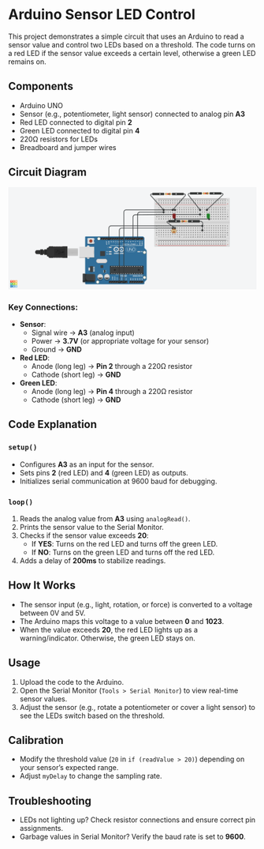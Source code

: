 # Arduino Sensor LED Control

This project demonstrates a simple circuit that uses an Arduino to read a sensor value and control two LEDs based on a threshold. The code turns on a red LED if the sensor value exceeds a certain level, otherwise a green LED remains on.

## Components
- Arduino UNO
- Sensor (e.g., potentiometer, light sensor) connected to analog pin **A3**
- Red LED connected to digital pin **2**
- Green LED connected to digital pin **4**
- 220Ω resistors for LEDs
- Breadboard and jumper wires

## Circuit Diagram
![Circuit Diagram](https://github.com/emon4075/Arduino-UNO-R3/blob/master/Arduino%20-%2025%20-%20Understanding%20Photoresistors%20and%20Photo%20Detectors/Arduino%20-%2025%20-%20Understanding%20Photoresistors%20and%20Photo%20Detectors.png)

### Key Connections:
- **Sensor**:  
  - Signal wire → **A3** (analog input)  
  - Power → **3.7V** (or appropriate voltage for your sensor)  
  - Ground → **GND**  
- **Red LED**:  
  - Anode (long leg) → **Pin 2** through a 220Ω resistor  
  - Cathode (short leg) → **GND**  
- **Green LED**:  
  - Anode (long leg) → **Pin 4** through a 220Ω resistor  
  - Cathode (short leg) → **GND**  

## Code Explanation
### `setup()`
- Configures **A3** as an input for the sensor.
- Sets pins **2** (red LED) and **4** (green LED) as outputs.
- Initializes serial communication at 9600 baud for debugging.

### `loop()`
1. Reads the analog value from **A3** using `analogRead()`.
2. Prints the sensor value to the Serial Monitor.
3. Checks if the sensor value exceeds **20**:
   - If **YES**: Turns on the red LED and turns off the green LED.
   - If **NO**: Turns on the green LED and turns off the red LED.
4. Adds a delay of **200ms** to stabilize readings.

## How It Works
- The sensor input (e.g., light, rotation, or force) is converted to a voltage between 0V and 5V.
- The Arduino maps this voltage to a value between **0** and **1023**.
- When the value exceeds **20**, the red LED lights up as a warning/indicator. Otherwise, the green LED stays on.

## Usage
1. Upload the code to the Arduino.
2. Open the Serial Monitor (`Tools > Serial Monitor`) to view real-time sensor values.
3. Adjust the sensor (e.g., rotate a potentiometer or cover a light sensor) to see the LEDs switch based on the threshold.

## Calibration
- Modify the threshold value (`20` in `if (readValue > 20)`) depending on your sensor’s expected range.
- Adjust `myDelay` to change the sampling rate.

## Troubleshooting
- LEDs not lighting up? Check resistor connections and ensure correct pin assignments.
- Garbage values in Serial Monitor? Verify the baud rate is set to **9600**.
